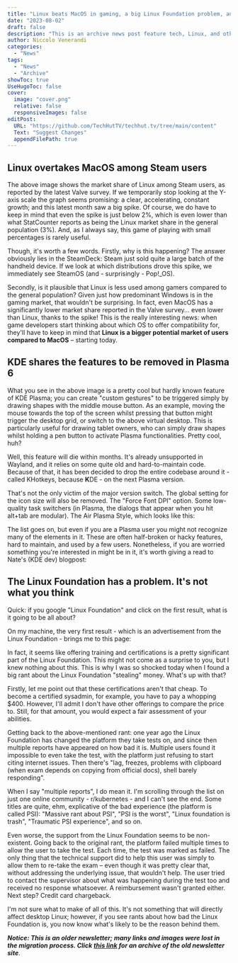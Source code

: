 ```yaml
---
title: "Linux beats MacOS in gaming, a big Linux Foundation problem, and more!"
date: "2023-08-02"
draft: false
description: "This is an archive news post feature tech, Linux, and other open-source news. This is an older article that was part of a migration. There will be missing images, broken links, and potentially other issues."
author: Niccolo Venerandi
categories:
  - "News"
tags:
  - "News"
  - "Archive"
showToc: true
UseHugoToc: false
cover:
  image: "cover.png"
  relative: false
  responsiveImages: false
editPost:
  URL: "https://github.com/TechHutTV/techhut.tv/tree/main/content"
  Text: "Suggest Changes"
  appendFilePath: true
---
```


## Linux overtakes MacOS among Steam users

The above image shows the market share of Linux among Steam users, as reported by the latest Valve survey. If we temporarily stop looking at the Y-axis scale the graph seems promising: a clear, accelerating, constant growth; and this latest month saw a big spike. Of course, we do have to keep in mind that even the spike is just below 2%, which is even lower than what StatCounter reports as being the Linux market share in the general population (3%). And, as I always say, this game of playing with small percentages is rarely useful.

Though, it's worth a few words. Firstly, why is this happening? The answer obviously lies in the SteamDeck: Steam just sold quite a large batch of the handheld device. If we look at which distributions drove this spike, we immediately see SteamOS (and - surprisingly - Pop!\_OS).

Secondly, is it plausible that Linux is less used among gamers compared to the general population? Given just how predominant Windows is in the gaming market, that wouldn't be surprising. In fact, even MacOS has a significantly lower market share reported in the Valve survey... even lower than Linux, thanks to the spike! This is the really interesting news: when game developers start thinking about which OS to offer compatibility for, they'll have to keep in mind that **Linux is a bigger potential market of users compared to MacOS** – starting today.

## KDE shares the features to be removed in Plasma 6

What you see in the above image is a pretty cool but hardly known feature of KDE Plasma; you can create "custom gestures" to be triggered simply by drawing shapes with the middle mouse button. As an example, moving the mouse towards the top of the screen whilst pressing that button might trigger the desktop grid, or switch to the above virtual desktop. This is particularly useful for drawing tablet owners, who can simply draw shapes whilst holding a pen button to activate Plasma functionalities. Pretty cool, huh?

Well, this feature will die within months. It's already unsupported in Wayland, and it relies on some quite old and hard-to-maintain code. Because of that, it has been decided to drop the entire codebase around it - called KHotkeys, because **K**DE - on the next Plasma version.

That's not the only victim of the major version switch. The global setting for the icon size will also be removed. The "Force Font DPI" option. Some low-quality task switchers (in Plasma, the dialogs that appear when you hit alt+tab are modular). The Air Plasma Style, which looks like this:

The list goes on, but even if you are a Plasma user you might not recognize many of the elements in it. These are often half-broken or hacky features, hard to maintain, and used by a few users. Nonetheless, if you are worried something you're interested in might be in it, it's worth giving a read to Nate's (KDE dev) blogpost:

## The Linux Foundation has a problem. It's not what you think

Quick: if you google "Linux Foundation" and click on the first result, what is it going to be all about?

On my machine, the very first result - which is an advertisement from the Linux Foundation - brings me to this page:

In fact, it seems like offering training and certifications is a pretty significant part of the Linux Foundation. This might not come as a surprise to you, but I knew nothing about this. This is why I was so shocked today when I found a big rant about the Linux Foundation "stealing" money. What's up with that?

Firstly, let me point out that these certifications aren't that cheap. To become a certified sysadmin, for example, you have to pay a whopping $400. However, I'll admit I don't have other offerings to compare the price to. Still, for that amount, you would expect a fair assessment of your abilities.

Getting back to the above-mentioned rant: one year ago the Linux Foundation has changed the platform they take tests on, and since then multiple reports have appeared on how bad it is. Multiple users found it impossible to even take the test, with the platform just refusing to start citing internet issues. Then there's "lag, freezes, problems with clipboard (when exam depends on copying from official docs), shell barely responding".

When I say "multiple reports", I do mean it. I'm scrolling through the list on just one online community - r/kubernetes - and I can't see the end. Some titles are quite, ehm, explicative of the bad experience (the platform is called PSI): "Massive rant about PSI", "PSI is the worst", "Linux foundation is trash", "Traumatic PSI experience", and so on.

Even worse, the support from the Linux Foundation seems to be non-existent. Going back to the original rant, the platform failed multiple times to allow the user to take the test. Each time, the test was marked as failed. The only thing that the technical support did to help this user was simply to allow them to re-take the exam – even though it was pretty clear that, without addressing the underlying issue, that wouldn't help. The user tried to contact the supervisor about what was happening during the test too and received no response whatsoever. A reimbursement wasn't granted either. Next step? Credit card chargeback.

I'm not sure what to make of all of this. It's not something that will directly affect desktop Linux; however, if you see rants about how bad the Linux Foundation is, you now know what's likely to be the reason behind them.

**_Notice: This is an older newsletter; many links and images were lost in the migration process. Click [this link](https://archive.techhut.tv/) for an archive of the old newsletter site_**.
